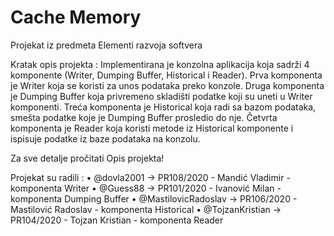 # Cache Memory
Projekat iz predmeta Elementi razvoja softvera

Kratak opis projekta :
Implementirana je konzolna aplikacija koja sadrži 4 komponente (Writer, Dumping Buffer, Historical i Reader).
Prva komponenta je Writer koja se koristi za unos podataka preko konzole.
Druga komponenta je Dumping Buffer koja privremeno skladišti podatke koji su uneti u Writer komponenti.
Treća komponenta je Historical koja radi sa bazom podataka, smešta podatke koje je Dumping Buffer prosledio do nje.
Četvrta komponenta je Reader koja koristi metode iz Historical komponente i ispisuje podatke iz baze podataka na konzolu.

Za sve detalje pročitati Opis projekta!


Projekat su radili :
• @dovla2001 -> PR108/2020 - Mandić Vladimir - komponenta Writer
• @Guess88 -> PR101/2020 - Ivanović Milan - komponenta Dumping Buffer
• @MastilovicRadoslav -> PR106/2020 - Mastilović Radoslav - komponenta Historical
• @TojzanKristian -> PR104/2020 - Tojzan Kristian - komponenta Reader

